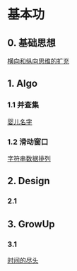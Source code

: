 # 基本功

## 0. 基础思想
[横向和纵向思维的扩充](https://www.notion.so/wanliming/ef68d115d86040dda3b9c56459f170ce)
## 1. Algo

### 1.1 并查集
[婴儿名字](https://www.notion.so/wanliming/LeetCode-baby-names-lcci-b48b85d4759c4c9697670e99b5e59b49)


### 1.2 滑动窗口
[字符串数据排列](https://www.notion.so/wanliming/567-07e476f882574bf099d2019d3e833107)

## 2. Design
### 2.1 




## 3. GrowUp
### 3.1 
[时间的尽头](https://www.notion.so/wanliming/ff89a082fcad4676b39c705779eabb04)